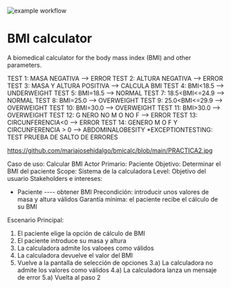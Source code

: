 ![example workflow](https://github.com/jmhorcas/bmicalc/actions/workflows/maven.yml/badge.svg)

# BMI calculator
A biomedical calculator for the body mass index (BMI) and other parameters.

TEST 1: MASA NEGATIVA --> ERROR
TEST 2: ALTURA NEGATIVA --> ERROR
TEST 3: MASA Y ALTURA POSITIVA --> CALCULA BMI
TEST 4: BMI<18.5 --> UNDERWEIGHT
TEST 5: BMI=18.5 --> NORMAL
TEST 7: 18.5<BMI<=24.9 --> NORMAL
TEST 8: BMI=25.0 --> OVERWEIGHT
TEST 9: 25.0<BMI<=29.9 --> OVERWEIGHT
TEST 10: BMI=30.0 --> OVERWEIGHT
TEST 11: BMI>30.0 --> OVERWEIGHT
TEST 12: G NERO NO M O NO F --> ERROR 
TEST 13: CIRCUNFERENCIA<0 --> ERROR
TEST 14: GENERO M O F Y CIRCUNFERENCIA > 0 --> ABDOMINALOBESITY 
*EXCEPTIONTESTING: TEST PRUEBA DE SALTO DE ERRORES


https://github.com/mariajosehidalgo/bmicalc/blob/main/PRACTICA2.jpg


Caso de uso: Calcular BMI 
Actor Primario: Paciente
Objetivo: Determinar el BMI del paciente
Scope: Sistema de la calculadora
Level: Objetivo del usuario
Stakeholders e intereses:
-	Paciente ---- obtener BMI
Precondición: introducir unos valores de masa y altura válidos
Garantía mínima: el paciente recibe el cálculo de su BMI

Escenario Principal:
1)	El paciente elige la opción de cálculo de BMI
2)	El paciente introduce su masa y altura
3)	La calculadora admite los valoees como válidos
4)	La calculadora devuelve el valor del BMI
5)	Vuelve a la pantalla de selección de opciones
	3.a) La calculadora no admite los valores como válidos
	4.a) La calculadora lanza un mensaje de error 
	5.a) Vuelta al paso 2






